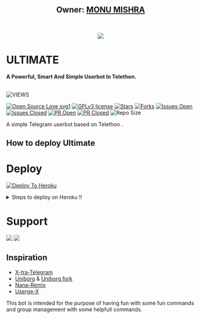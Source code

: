 <h2 align="center"><b>Owner: <a href="https://t.me/MONUMISHRA_07">MONU MISHRA</a></b></h2>
<br>
<p align="center"><a href="https://t.me/AVENGERSUSERBOT"><img src="https://telegra.ph/file/8f5a99908002469d9d5a7.jpg"></a></p> 
</p>
<h1>ULTIMATE</h1>
<b>A Powerful, Smart And Simple Userbot In Telethon.</b>
<br>
<br>

![VIEWS](https://komarev.com/ghpvc/?username=chrisdroid1)

[![Open Source Love svg1](https://badges.frapsoft.com/os/v1/open-source.png?v=103)]( https://github.com/chrisdroid1/Ultimate2)
[![GPLv3 license](https://img.shields.io/badge/License-GPLv3-blue.svg?&style=flat-square)]( https://github.com/chrisdroid1/Ultimate2#copyright--license)
[![Stars](https://img.shields.io/github/stars/chrisdroid1/Ultimate2?&style=flat-square)]( https://github.com/chrisdroid1/Ultimate2/stargazers)
[![Forks](https://img.shields.io/github/forks/chrisdroid1/Ultimate2?&style=flat-square)]( https://github.com/chrisdroid1/Ultimate2/network/members)
[![Issues Open](https://img.shields.io/github/issues/chrisdroid1/Ultimate2?&style=flat-square)]( https://github.com/chrisdroid1/Ultimate2/issues)
[![Issues Closed](https://img.shields.io/github/issues-closed/chrisdroid1/Ultimate2?&style=flat-square)]( https://github.com/chrisdroid1/Ultimate2/issues?q=is:closed)
[![PR Open](https://img.shields.io/github/issues-pr/chrisdroid1/Ultimate2?&style=flat-square)]( https://github.com/chrisdroid1/Ultimate2/pulls)
[![PR Closed](https://img.shields.io/github/issues-pr-closed/chrisdroid1/Ultimate2?&style=flat-square)]( https://github.com/chrisdroid1/Ultimate2/pulls?q=is:closed)
![Repo Size](https://img.shields.io/github/repo-size/chrisdroid1/Ultimate2?style=flat-square)
<br>


A simple Telegram userbot based on Telethon .

## How to deploy Ultimate 


# Deploy

[![Deploy To Heroku](https://www.herokucdn.com/deploy/button.svg)](https://heroku.com/deploy?template=https://github.com/chrisdroid1/Ultimate1)




  <details>
    <summary>Steps to deploy on Heroku !! </summary>

  #### Get Required values First 

  1) Get App Id and Api Hash from [HERE](https://my.telegram.org) 
  2) Create a bot in [Bot Father](https://t.me/botfather) and get Bot Token
  3) Then Generate stringsession from [Repl](https://replit.com/@JakuJaka/Ultimate).


  </details>
  
# Support
<a href="https://t.me/Ult_imate"><img src="https://img.shields.io/badge/Join-Support%20Channel-red.svg?style=for-the-badge&logo=Telegram"></a>
<a href="https://t.me/Ultim_ate"><img src="https://img.shields.io/badge/Join-Support%20Group-blue.svg?style=for-the-badge&logo=Telegram"></a>


## Inspiration
   - [X-tra-Telegram](https://github.com/Da.rk-Princ3/X-tra-Telegram)
   - [Uniborg](https://github.com/SpEcHiDe/Un.iBorg) & [Uniborg fork](https://github.com/ravana69/PornHub)
   - [Nana-Remix](https://github.com/pokurt/Na.na-Remix)
   - [Userge-X](https://github.com/code-rgb/US.ERGE-X/)
   
This bot is intended for the purpose of having fun with some fun commands 
and group management with some helpfull commands.
